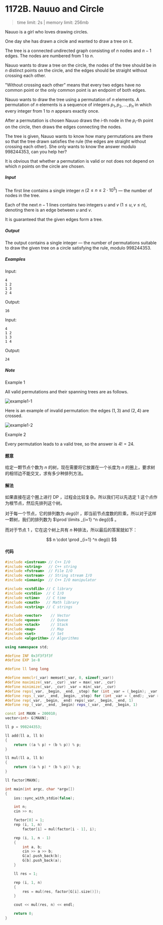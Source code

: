 # 1172B. Nauuo and Circle

> time limit: 2s | memory limit: 256mb

Nauuo is a girl who loves drawing circles.

One day she has drawn a circle and wanted to draw a tree on it.

The tree is a connected undirected graph consisting of $n$ nodes and $n-1$ edges. The nodes are numbered from $1$ to $n$.

Nauuo wants to draw a tree on the circle, the nodes of the tree should be in $n$ distinct points on the circle, and the edges should be straight without crossing each other.

"Without crossing each other" means that every two edges have no common point or the only common point is an endpoint of both edges.

Nauuo wants to draw the tree using a permutation of $n$ elements. A permutation of $n$ elements is a sequence of integers $p_1,p_2,...,p_n$ in which every integer from $1$ to $n$ appears exactly once.

After a permutation is chosen Nauuo draws the $i$-th node in the $p_i$-th point on the circle, then draws the edges connecting the nodes.

The tree is given, Nauuo wants to know how many permutations are there so that the tree drawn satisfies the rule (the edges are straight without crossing each other). She only wants to know the answer modulo $998244353$, can you help her?

It is obvious that whether a permutation is valid or not does not depend on which $n$ points on the circle are chosen.

##### Input

The first line contains a single integer $n$ ($2 \leq n \leq 2 \cdot 10^5$) — the number of nodes in the tree.

Each of the next $n-1$ lines contains two integers $u$ and $v$ ($1 \leq u,v \leq n$), denoting there is an edge between $u$ and $v$.

It is guaranteed that the given edges form a tree.

##### Output

The output contains a single integer — the number of permutations suitable to draw the given tree on a circle satisfying the rule, modulo $998244353$.

##### Examples

Input:
```text
4
1 2
1 3
2 4
```
Output:
```text
16
```

Input:
```text
4
1 2
1 3
1 4
```
Output:
```text
24
```

##### Note

Example 1

All valid permutations and their spanning trees are as follows.

![example1-1](/assets/1172B(1).png)

Here is an example of invalid permutation: the edges $(1,3)$ and $(2,4)$ are crossed.

![example1-2](/assets/1172B(2).png)

Example 2

Every permutation leads to a valid tree, so the answer is $4!=24$.

#### 题意

给定一颗节点个数为 $n$ 的树，现在需要将它放置在一个长度为 $n$ 的圈上，要求树的相邻边不能交叉，求有多少种排列方法。

#### 解法

如果直接在这个圈上进行 DP ，过程会比较复杂。所以我们可以先选定 $1$ 这个点作为根节点，然后先排列这个树。

对于每一个节点，它的排列数为 $deg(i)!$ ，即当前节点度数的阶乘，所以对于这样一颗树，我们的排列数为 $\prod \limits _{i=1} ^n deg(i)$ 。

而对于节点 $1$ ，它在这个树上共有 $n$ 种排法，所以最后的答案就如下：

$$ n \cdot \prod _{i=1} ^n deg(i) $$

#### 代码

```cpp
#include <iostream> // C++ I/O
#include <string>   // C++ string
#include <fstream>  // File I/O
#include <sstream>  // String stream I/O
#include <iomanip>  // C++ I/O manipulator

#include <cstdlib> // C library
#include <cstdio>  // C I/O
#include <ctime>   // C time
#include <cmath>   // Math library
#include <cstring> // C strings

#include <vector>    // Vector
#include <queue>     // Queue
#include <stack>     // Stack
#include <map>       // Map
#include <set>       // Set
#include <algorithm> // Algorithms

using namespace std;

#define INF 0x3f3f3f3f
#define EXP 1e-8

#define ll long long

#define memclr(_var) memset(_var, 0, sizeof(_var))
#define maximize(_var, _cur) _var = max(_var, _cur)
#define minimize(_var, _cur) _var = min(_var, _cur)
#define reps(_var, _begin, _end, _step) for (int _var = (_begin); _var <= (_end); _var += (_step))
#define reps_(_var, _end, _begin, _step) for (int _var = (_end); _var >= (_begin); _var -= (_step))
#define rep(_var, _begin, _end) reps(_var, _begin, _end, 1)
#define rep_(_var, _end, _begin) reps_(_var, _end, _begin, 1)

const int MAXN = 200010;
vector<int> G[MAXN];

ll p = 998244353;

ll add(ll a, ll b)
{
    return ((a % p) + (b % p)) % p;
}

ll mul(ll a, ll b)
{
    return ((a % p) * (b % p)) % p;
}

ll factor[MAXN];

int main(int argc, char *argv[])
{
    ios::sync_with_stdio(false);

    int n;
    cin >> n;

    factor[0] = 1;
    rep (i, 1, n)
        factor[i] = mul(factor[i - 1], i);

    rep (i, 1, n - 1)
    {
        int a, b;
        cin >> a >> b;
        G[a].push_back(b);
        G[b].push_back(a);
    }

    ll res = 1;

    rep (i, 1, n)
    {
        res = mul(res, factor[G[i].size()]);
    }

    cout << mul(res, n) << endl;

    return 0;
}
```